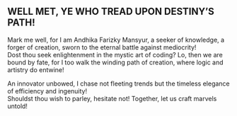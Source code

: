 ## WELL MET, YE WHO TREAD UPON DESTINY’S PATH!  
Mark me well, for I am Andhika Farizky Mansyur, a seeker of knowledge, a forger of creation, sworn to the eternal battle against mediocrity!  
Dost thou seek enlightenment in the mystic art of coding? Lo, then we are bound by fate, for I too walk the winding path of creation, where logic and artistry do entwine!  


An innovator unbowed, I chase not fleeting trends but the timeless elegance of efficiency and ingenuity!  
Shouldst thou wish to parley, hesitate not! Together, let us craft marvels untold!
